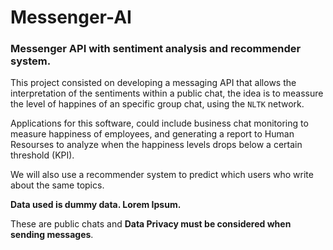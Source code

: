 # Messenger-AI
### Messenger API with sentiment analysis and recommender system.

This project consisted on developing a messaging API that allows the interpretation of the sentiments within a public chat, the idea is to meassure the level of happines of an specific group chat, using the `NLTK` network.

Applications for this software, could include business chat monitoring to measure happiness of employees, and generating a report to Human Resourses to analyze when the happiness levels drops below a certain threshold (KPI).

We will also use a recommender system to predict which users who write about the same topics.

**Data used is dummy data. Lorem Ipsum.**

These are public chats and **Data Privacy must be considered when sending messages**.